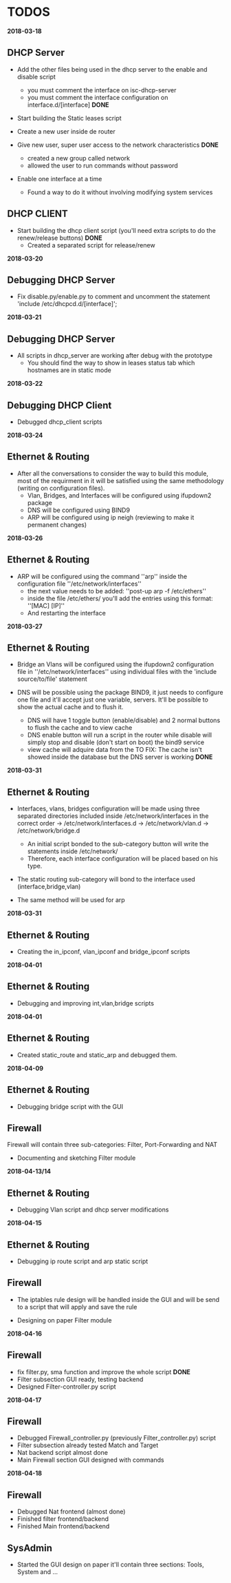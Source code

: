 TODOS
======

**2018-03-18**

DHCP Server 
-----------
* Add the other files being used in the dhcp server to the enable and disable script
    - you must comment the interface on isc-dhcp-server 
    - you must comment the interface configuration on interface.d/[interface] **DONE**

* Start building the Static leases script 

* Create a new user inside de router 

* Give new user, super user access to the network characteristics **DONE** 
    - created a new group called network
    - allowed the user to run commands without password
 
* Enable one interface at a time 
    - Found a way to do it without involving modifying system services


DHCP CLIENT
-----------
* Start building the dhcp client script (you'll need extra scripts to do the renew/release buttons) **DONE**
    - Created a separated script for release/renew


**2018-03-20**

Debugging DHCP Server
---------------------
* Fix disable.py/enable.py to comment and uncomment the statement 'include /etc/dhcpcd.d/[interface]';



**2018-03-21**

Debugging DHCP Server
---------------------
* All scripts in dhcp\_server are working after debug with the prototype
    - You should find the way to show in leases status tab which hostnames are in static mode 
 
**2018-03-22**

Debugging DHCP Client
---------------------

* Debugged dhcp\_client scripts

**2018-03-24**

Ethernet & Routing
---------------------
* After all the conversations to consider the way to build this module, most of the requirment in it will be satisfied using the same methodology (writing on configuration files).
    - Vlan, Bridges, and Interfaces will be configured using ifupdown2 package
    - DNS will be configured using BIND9 
    - ARP will be configured using ip neigh (reviewing to make it permanent changes)

**2018-03-26**

Ethernet & Routing
---------------------
* ARP will be configured using the command ''arp'' inside the configuration file ''/etc/network/interfaces''
    - the next value needs to be added: ''post-up arp -f /etc/ethers''
    - inside the file /etc/ethers/ you'll add the entries using this format: ''\[MAC\] \[IP\]''
    - And restarting the interface

**2018-03-27**

Ethernet & Routing
---------------------
* Bridge an Vlans will be configured using the ifupdown2 configuration file in ''/etc/network/interfaces'' using individual files with the 'include source/to/file' statement

* DNS will be possible using the package BIND9, it just needs to configure one file and it'll accept just one variable, servers. It'll be possible to show the actual cache and to flush it.
    - DNS will have 1 toggle button (enable/disable) and 2 normal buttons to flush the cache and to view cache
    - DNS enable button will run a script in the router while disable will simply stop and disable (don't start on boot) the bind9 service
    - view cache will adquire data from the 
TO FIX: The cache isn't showed inside the database but the DNS server is working  **DONE**

**2018-03-31**

Ethernet & Routing
---------------------
* Interfaces, vlans, bridges configuration will be made using three separated directories included inside /etc/network/interfaces in the correct order -> /etc/network/interfaces.d -> /etc/network/vlan.d -> /etc/network/bridge.d
    - An initial script bonded to the sub-category button will write the statements inside /etc/network/ 
    - Therefore, each interface configuration will be placed based on his type.

* The static routing sub-category will bond to the interface used (interface,bridge,vlan)

* The same method will be used for arp 
    
**2018-03-31**

Ethernet & Routing
---------------------
* Creating the in_ipconf, vlan_ipconf and bridge_ipconf scripts 


**2018-04-01**

Ethernet & Routing
---------------------
* Debugging and improving int,vlan,bridge scripts

**2018-04-01**

Ethernet & Routing
---------------------
* Created static_route and static_arp and debugged them.

**2018-04-09**

Ethernet & Routing
---------------------
* Debugging  bridge script with the GUI

Firewall
--------
Firewall will contain three sub-categories: Filter, Port-Forwarding and NAT

* Documenting and sketching Filter module

**2018-04-13/14**

Ethernet & Routing
---------------------

* Debugging Vlan script and dhcp server modifications 

**2018-04-15**

Ethernet & Routing
---------------------

* Debugging ip route script  and arp static script

Firewall
--------
* The iptables rule design will be handled inside the GUI and  will be send to a script that will apply and save the rule

* Designing on paper Filter module

**2018-04-16**

Firewall
--------
* fix filter.py, sma function  and improve the whole script **DONE**
* Filter subsection GUI ready, testing backend 
* Designed Filter-controller.py script 

**2018-04-17**

Firewall
--------
* Debugged Firewall_controller.py (previously Filter_controller.py) script
* Filter subsection already tested Match and Target
* Nat backend script almost done
* Main Firewall section GUI designed with commands

**2018-04-18**

Firewall
--------
* Debugged Nat frontend (almost done)
* Finished filter frontend/backend
* Finished Main frontend/backend

SysAdmin
--------

* Started the GUI design on paper it'll contain three sections: Tools, System and ...

